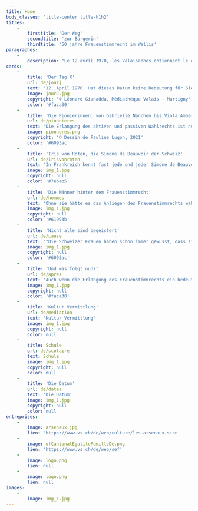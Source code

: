 ```yaml
---
title: Home
body_classes: 'title-center title-h1h2'
titres:
    -
        firsttitle: 'Der Weg'
        secondtitle: 'zur Bürgerin'
        thirdtitle: '50 jahre Frauenstimmrecht im Wallis'
paragraphes:
    -
        description: "Le 12 avril 1970, les Valaisannes obtiennent le droit de vote et d’éligibilité au niveau cantonal. Moins d’une année plus tard, le 7 février 1971, ce sont les Suissesses qui deviennent citoyennes sur le plan fédéral.\r\nA l’occasion des 50 ans du suffrage féminin en Valais et en Suisse, la Médiathèque Valais – Sion , les Archives de l’Etat du Valais et l’Office cantonal de l’égalité et de la famille se sont associés pour vous proposer une exposition qui retrace cette histoire du point de vue cantonal, des débuts de la lutte pour le suffrage féminin, en 1945, à la Grève des femmes de 2019, en passant par la désormais célèbre votation à Unterbäch, en 1957, les premières élues et le début de l’égalité entre les femmes et les hommes."
cards:
    -
        title: 'Der Tag X'
        url: de/jourj
        text: '12. April 1970. Hat dieses Datum keine Bedeutung für Sie? Immerhin markiert es einen Wendepunkt im Leben der Walliserinnen und Walliser.'
        image: jourJ.jpg
        copyright: '© Léonard Gianadda, Médiathèque Valais - Martigny'
        color: '#faca30'
    -
        title: 'Die Pionierinnen: von Gabrielle Nanchen bis Viola Amherd'
        url: de/pionnieres
        text: 'Die Erlangung des aktiven und passiven Wahlrechts ist nur der erste Schritt. Nun gilt es, gewählt zu werden.'
        image: pionneres.png
        copyright: '© Dessin de Pauline Lugon, 2021'
        color: '#6093ac'
    -
        title: 'Iris von Roten, die Simone de Beauvoir der Schweiz'
        url: de/irisvonroten
        text: 'In Frankreich kennt fast jede und jeder Simone de Beauvoir, die als Feministin die Geschichte des 20.'
        image: img_1.jpg
        copyright: null
        color: '#7ebab5'
    -
        title: 'Die Männer hinter dem Frauenstimmrecht'
        url: de/hommes
        text: 'Ohne sie hätte es das Anliegen des Frauenstimmrechts wahrscheinlich nie auf die politische Bühne geschafft.'
        image: img_1.jpg
        copyright: null
        color: '#61993b'
    -
        title: 'Nicht alle sind begeistert'
        url: de/cause
        text: '"Die Schweizer Frauen haben schon immer gewusst, dass sie auch ohne Stimmrecht regieren können, weshalb sie gerne darauf verzichten."'
        image: img_1.jpg
        copyright: null
        color: '#6093ac'
    -
        title: 'Und was folgt nun?'
        url: de/apres
        text: 'Auch wenn die Erlangung des Frauenstimmrechts ein bedeutender Sieg für die Frauen ist, so bedeutet dies noch keine Gleichberechtigung zwischen Frauen und Männern.'
        image: img_1.jpg
        copyright: null
        color: '#faca30'
    -
        title: 'Kultur Vermittlung'
        url: de/mediation
        text: 'Kultur Vermittlung'
        image: img_1.jpg
        copyright: null
        color: null
    -
        title: Schule
        url: de/scolaire
        text: Schule
        image: img_1.jpg
        copyright: null
        color: null
    -
        title: 'Die Datum'
        url: de/dates
        text: 'Die Datum'
        image: img_1.jpg
        copyright: null
        color: null
entreprises:
    -
        image: arsenaux.jpg
        lien: 'https://www.vs.ch/de/web/culture/les-arsenaux-sion'
    -
        image: ofCantonalEgaliteFamilleDe.png
        lien: 'https://www.vs.ch/de/web/sef'
    -
        image: logo.png
        lien: null
    -
        image: logo.png
        lien: null
images:
    -
        image: img_1.jpg
---
```


